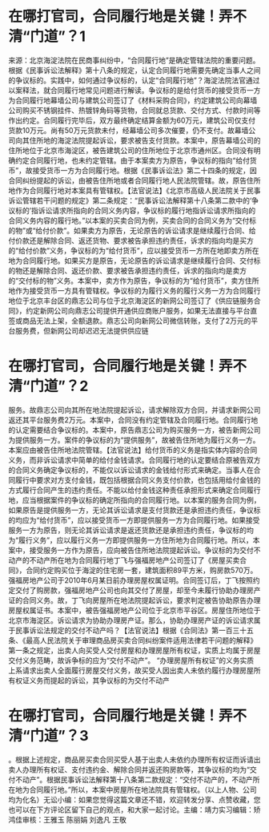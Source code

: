 # 在哪打官司，合同履行地是关键！弄不清“门道”？1

来源：北京海淀法院在民商事纠纷中，“合同履行地”是确定管辖法院的重要问题。根据《民事诉讼法解释》第十八条的规定，认定合同履行地需要先确定当事人之间的争议标的。实践中，如何通过争议标的，认定“合同履行地”？海淀法院法官通过以案释法，就合同履行地常见问题进行解读。争议标的是给付货币的接受货币一方为合同履行地幕墙公司与建筑公司签订了《材料采购合同》，约定建筑公司向幕墙公司购买不锈钢挂件、热镀锌角码等货物，合同就总货款、交付方式、付款时间等作出约定。合同履行完毕后，双方最终确定结算金额为60万元，建筑公司仅支付货款10万元。尚有50万元货款未付，经幕墙公司多次催要，仍不支付。故幕墙公司向其住所地的海淀法院提起诉讼，要求被告支付货款。本案中，原告幕墙公司的住所地位于北京市海淀区，被告建筑公司的住所地位于北京市通州区。合同没有明确约定合同履行地，也未约定管辖。由于本案卖方为原告，争议标的指向“给付货币”，故接受货币一方为合同履行地。根据《民事诉讼法》第二十四条的规定，因合同纠纷提起的诉讼，由被告住所地或者合同履行地人民法院管辖。故，原告住所地作为合同履行地对本案具有管辖权。【法官说法】《北京市高级人民法院关于民事诉讼管辖若干问题的规定》第二条规定：“民事诉讼法解释第十八条第二款中的‘争议标的’指诉讼请求所指向的合同义务内容，争议标的履行地指诉讼请求所指向的合同义务内容的履行地。”以本案的买卖合同为例，买卖合同的合同义务为“交付标的物”或“给付价款”。如果卖方为原告，无论原告的诉讼请求是继续履行合同、给付价款还是解除合同、返还货物、要求被告承担违约责任，诉求的指向均是买方的“给付价款”义务，争议标的为“给付货币”，应以接受货币一方所在地即卖方所在地为合同履行地。如果买方是原告，无论原告的诉讼请求是继续履行合同、交付标的物还是解除合同、返还价款、要求被告承担违约责任，诉求的指向均是卖方的“交付标的物”义务。本案中，卖方作为原告，争议标的为“给付货币”，卖方住所地作为接受货币一方具有管辖权。争议标的为履行义务的履行义务一方为合同履行地位于北京丰台区的鼎志公司与位于北京海淀区的新网公司签订了《供应链服务合同》，约定新网公司向鼎志公司提供开通供应商账户服务，如果无法直接与平台直签或商品无法上架，全额退款。鼎志公司向新网公司微信转账，支付了2万元的平台服务费，但新网公司却迟迟无法提供供应链

# 在哪打官司，合同履行地是关键！弄不清“门道”？2

服务。故鼎志公司向其所在地法院提起诉讼，请求解除双方合同，并请求新网公司返还其平台服务费2万元。本案中，合同没有约定管辖及合同履行地。合同履行地的认定需要结合争议标的。本案中，原告鼎志公司为购买服务一方，被告新网公司为提供服务一方。案件的争议标的为“提供服务”，故被告住所地为履行义务一方。本案应由被告住所地法院管辖。【法官说法】给付货币的义务是指实体内容的合同义务，而非诉讼请求中简单的给付金钱请求。合同履行地的认定要结合原被告双方的合同义务确定争议标的，不能仅以诉讼请求的金钱给付形式来确定。当事人在合同履行中要求对方支付金钱，既包括根据合同义务支付价款，也包括用给付金钱的方式履行合同产生的违约责任。不能以给付金钱这种责任承担形式来确定合同履行地，应当根据案件的争议标的确定所指向的合同履行地。以本案的服务合同为例，如果原告是提供服务一方，无论其诉讼请求是支付货款还是承担违约责任，争议标的均应为“给付货币”，应以接受货币一方即提供服务一方为合同履行地。如果接受服务一方为原告，则无论其诉讼请求是返还货款还是承担违约责任，争议标的均为“履行义务”，应以履行义务一方即提供服务一方住所地为合同履行地。所以，本案中，接受服务一方作为原告，应向被告住所地法院提起诉讼。争议标的为交付不动产的不动产所在地为合同履行地丁飞与强福房地产公司签订了《房屋买卖合同》，合同约定购买位于海淀的住宅房一套，建筑面积89平方米，购房款570万。强福房地产公司于2010年6月某日前办理房屋权属证明。合同签订后，丁飞按照约定交付了购房款，强福房地产公司也向其交付了房屋，却至今未履行协助办理房产证的合同义务。故，丁飞向房屋所在地法院提起诉讼，要求判定被告协助原告办理房屋权属证书。本案中，被告强福房地产公司位于北京市平谷区。房屋住所地位于北京市海淀区。诉讼请求为协助办理房产证。那么，协助办理房产证的诉讼请求属于民事诉讼法规定的交付不动产吗？【法官说法】根据《合同法》第一百三十五条、《最高人民法院关于审理商品房买卖合同纠纷案件适用法律若干问题的解释》第一条之规定，出卖人向买受人交付房屋和办理房屋所有权证，实质上均属于房屋交付义务范畴，故诉争标的应为“交付不动产”。 “办理房屋所有权证”的义务实质上系请求出卖人全面履行房屋交付义务，故买受人因出卖人未依约履行办理房屋所有权证义务而提起的诉讼，其争议标的为交付不动产

# 在哪打官司，合同履行地是关键！弄不清“门道”？3

。根据上述规定，商品房买卖合同买受人基于出卖人未依约办理所有权证而诉请出卖人办理所有权证、支付违约金、解除合同并返还购房款等，其争议标的均为“交付不动产”。根据民事诉讼法解释第十八条第二款规定：“交付不动产的，不动产所在地为合同履行地。”所以，本案中房屋所在地法院具有管辖权。（以上人物、公司均为化名）无讼小编：如果您觉得这篇文章还不错，欢迎转发分享、点赞收藏，您也可以在下方评论区留下自己的观点，和大家一起讨论。主编：靖力实习编辑：矫鸿佳审核：王雅玉 陈丽娟 刘逸凡 王敬

